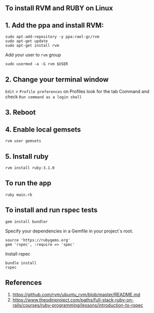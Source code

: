 ## To install RVM and RUBY on Linux

## 1. Add the ppa and install RVM:

```term
sudo apt-add-repository -y ppa:rael-gc/rvm
sudo apt-get update
sudo apt-get install rvm
```
Add your user to `rvm` group

```term
sudo usermod -a -G rvm $USER
```
## 2. Change your terminal window

`Edit` > `Profile preferences` on Profiles look for the tab Command and check `Run command as a login shell`

## 3. Reboot 

## 4. Enable local gemsets

```term
rvm user gemsets
```

## 5. Install ruby

```term
rvm install ruby-3.1.0
```

## To run the app

```term
ruby main.rb
```
## To install and run rspec tests

```term
gem install bundler
```
Specify your dependencies in a Gemfile in your project`s root.

```term
source 'https://rubygems.org'
gem 'rspec', :require => 'spec'
```
Install rspec

```term
bundle install
rspec
```
	
## References

1. https://github.com/rvm/ubuntu_rvm/blob/master/README.md
2. https://www.theodinproject.com/paths/full-stack-ruby-on-rails/courses/ruby-programming/lessons/introduction-to-rspec
